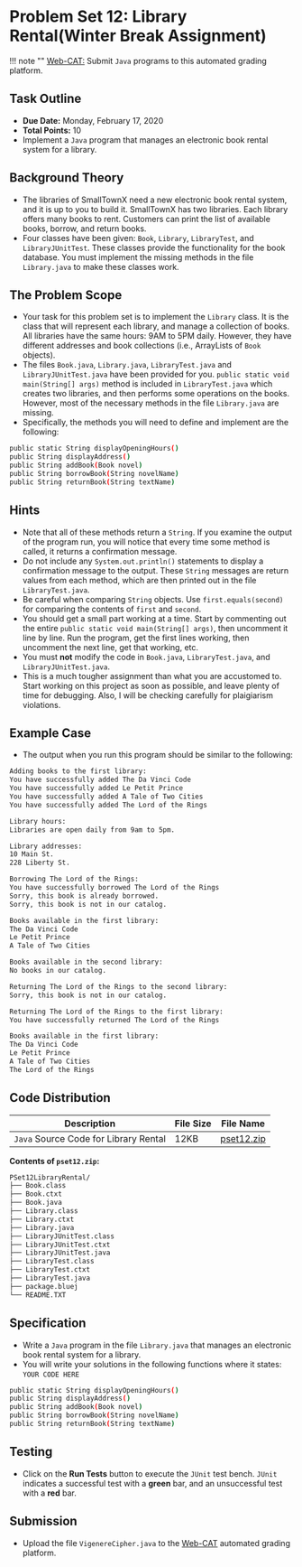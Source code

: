 # Problem Set 12: Library Rental(Winter Break Assignment)

!!! note ""
    [Web-CAT:](http://ec2-54-65-207-33.ap-northeast-1.compute.amazonaws.com:8080/Web-CAT/WebObjects/Web-CAT.woa) Submit `Java` programs to this automated grading platform.

## Task Outline
+ **Due Date:** Monday, February 17, 2020
+ **Total Points:** 10
+ Implement a `Java` program that manages an electronic book rental system for a library.

## Background Theory
+ The libraries of SmallTownX need a new electronic book rental system, and it is up to you to build it. SmallTownX has two libraries. Each library offers many books to rent. Customers can print the list of available books, borrow, and return books.
+ Four classes have been given: `Book`, `Library`, `LibraryTest`, and `LibraryJUnitTest`. These classes provide the functionality for the book database. You must implement the missing methods in the file `Library.java` to make these classes work.

## The Problem Scope
+ Your task for this problem set is to implement the `Library` class. It is the class that will represent each library, and manage a collection of books. All libraries have the same hours: 9AM to 5PM daily. However, they have different addresses and book collections (i.e., ArrayLists of `Book` objects).
+ The files `Book.java`, `Library.java`, `LibraryTest.java` and `LibraryJUnitTest.java` have been provided for you. `public static void main(String[] args)` method is included in `LibraryTest.java` which creates two libraries, and then performs some operations on the books. However, most of the necessary methods in the file `Library.java` are missing.
+ Specifically, the methods you will need to define and implement are the following:
```bash
public static String displayOpeningHours()
public String displayAddress()
public String addBook(Book novel)
public String borrowBook(String novelName)
public String returnBook(String textName)
```

## Hints

+ Note that all of these methods return a `String`. If you examine the output of the program run, you will notice that every time some method is called, it returns a confirmation message.
+ Do not include any `System.out.println()` statements to display a confirmation message to the output. These `String` messages are return values from each method, which are then printed out in the file `LibraryTest.java`.
+ Be careful when comparing `String` objects. Use `first.equals(second)` for comparing the contents of
`first` and `second`.
+ You should get a small part working at a time. Start by commenting out the entire `public static void main(String[] args)`, then uncomment it line by line. Run the program, get the first lines working, then uncomment the next line, get that working, etc.
+ You must **not** modify the code in `Book.java`, `LibraryTest.java`, and `LibraryJUnitTest.java`.
+ This is a much tougher assignment than what you are accustomed to. Start working on this project as soon as possible, and leave plenty of time for debugging. Also, I will be checking carefully for plaigiarism violations.

## Example Case

+ The output when you run this program should be similar to the following:

```bash
Adding books to the first library:
You have successfully added The Da Vinci Code
You have successfully added Le Petit Prince
You have successfully added A Tale of Two Cities
You have successfully added The Lord of the Rings

Library hours:
Libraries are open daily from 9am to 5pm.

Library addresses:
10 Main St.
228 Liberty St.

Borrowing The Lord of the Rings:
You have successfully borrowed The Lord of the Rings
Sorry, this book is already borrowed.
Sorry, this book is not in our catalog.

Books available in the first library:
The Da Vinci Code
Le Petit Prince
A Tale of Two Cities

Books available in the second library:
No books in our catalog.

Returning The Lord of the Rings to the second library:
Sorry, this book is not in our catalog.

Returning The Lord of the Rings to the first library:
You have successfully returned The Lord of the Rings

Books available in the first library:
The Da Vinci Code
Le Petit Prince
A Tale of Two Cities
The Lord of the Rings
```

## Code Distribution
Description | File Size | File Name
----------- | --------- | ---------
`Java` Source Code for Library Rental | 12KB | [pset12.zip](/csa/zip/pset12.zip)

**Contents of `pset12.zip`:**
```bash
PSet12LibraryRental/
├── Book.class
├── Book.ctxt
├── Book.java
├── Library.class
├── Library.ctxt
├── Library.java
├── LibraryJUnitTest.class
├── LibraryJUnitTest.ctxt
├── LibraryJUnitTest.java
├── LibraryTest.class
├── LibraryTest.ctxt
├── LibraryTest.java
├── package.bluej
└── README.TXT
```

## Specification
+ Write a `Java` program in the file `Library.java` that manages an electronic book rental system for a library.
+ You will write your solutions in the following functions where it states: `YOUR CODE HERE`
```bash
public static String displayOpeningHours()
public String displayAddress()
public String addBook(Book novel)
public String borrowBook(String novelName)
public String returnBook(String textName)
```

## Testing
+ Click on the **Run Tests** button to execute the `JUnit` test bench. `JUnit` indicates a successful test with a **green** bar, and an unsuccessful test with a **red** bar.

## Submission
+ Upload the file `VigenereCipher.java` to the [Web-CAT](http://ec2-54-65-207-33.ap-northeast-1.compute.amazonaws.com:8080/Web-CAT/WebObjects/Web-CAT.woa) automated grading platform.

